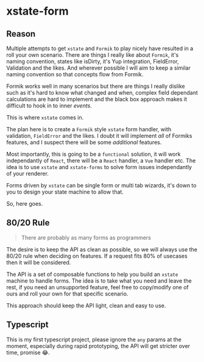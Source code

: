 # xstate-form

## Reason

Multiple attempts to get `xstate` and `Formik` to play nicely have resulted in a roll your own scenario. There are things I really like about `Formik`, it's naming convention, states like isDirty, it's Yup integration, FieldError, Validation and the likes. And wherever possible I will aim to keep a similar naming convention so that concepts flow from Formik.

Formik works well in many scenarios but there are things I really dislike such as it's hard to know what changed and when, complex field dependant calculations are hard to implement and the black box approach makes it difficult to hook in to inner _events_.

This is where `xstate` comes in.

The plan here is to create a `Formik` style `xstate` form handler, with validation, `FieldError` and the likes. I doubt it will implement _all_ of Formiks features, and I suspect there will be some _additional_ features.

Most importantly, this is going to be a `functional` solution, it will work independantly of `React`, there will be a `React` handler, a `Vue` handler etc. The idea is to use `xstate` and `xstate-forms` to solve form issues independantly of your renderer.

Forms driven by `xstate` can be single form or multi tab wizards, it's down to you to design your state machine to allow that.

So, here goes.

## 80/20 Rule

> There are probably as many forms as programmers

The desire is to keep the API as clean as possible, so we will always use the 80/20 rule when deciding on features. If a request fits 80% of usecases then it will be considered.

The API is a set of composable functions to help you build an `xstate` machine to handle forms. The idea is to take what you need and leave the rest, if you need an unsupported feature, feel free to copy/modify one of ours and roll your own for that specific scenario.

This approach should keep the API light, clean and easy to use.

## Typescript

This is my first typescript project, please ignore the `any` params at the moment, especially during rapid prototyping, the API will get stricter over time, promise 😂.
